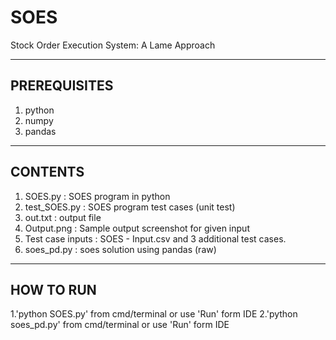 # SOES
Stock Order Execution System: A Lame Approach

---------------------------------------------------------------------
PREREQUISITES
---------------------------------------------------------------------
1. python
2. numpy
3. pandas
---------------------------------------------------------------------
CONTENTS
---------------------------------------------------------------------
1. SOES.py : SOES program in python
2. test_SOES.py : SOES program test cases (unit test)
3. out.txt : output file
4. Output.png : Sample output screenshot for given input
5. Test case inputs : SOES - Input.csv and 3 additional test cases.
6. soes_pd.py : soes solution using pandas (raw)

---------------------------------------------------------------------
HOW TO RUN
---------------------------------------------------------------------
1.'python SOES.py' from cmd/terminal or use 'Run' form IDE
2.'python soes_pd.py' from cmd/terminal or use 'Run' form IDE
